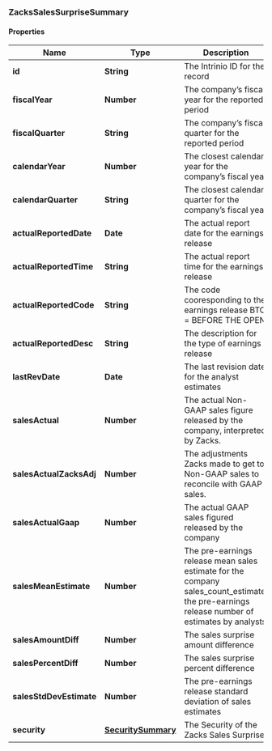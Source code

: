 ### ZacksSalesSurpriseSummary

#### Properties
Name | Type | Description | Notes
------------ | ------------- | ------------- | -------------
**id** | **String** | The Intrinio ID for the record | [optional] 
**fiscalYear** | **Number** | The company’s fiscal year for the reported period | [optional] 
**fiscalQuarter** | **String** | The company’s fiscal quarter for the reported period | [optional] 
**calendarYear** | **Number** | The closest calendar year for the company’s fiscal year | [optional] 
**calendarQuarter** | **String** | The closest calendar quarter for the company’s fiscal year | [optional] 
**actualReportedDate** | **Date** | The actual report date for the earnings release | [optional] 
**actualReportedTime** | **String** | The actual report time for the earnings release | [optional] 
**actualReportedCode** | **String** | The code cooresponding to the earnings release  BTO &#x3D; BEFORE THE OPEN | DTM &#x3D; DURING THE MARKET | AMC &#x3D; AFTER MARKET CLOSE | [optional] 
**actualReportedDesc** | **String** | The description for the type of earnings release | [optional] 
**lastRevDate** | **Date** | The last revision date for the analyst estimates | [optional] 
**salesActual** | **Number** | The actual Non-GAAP sales figure released by the company, interpreted by Zacks. | [optional] 
**salesActualZacksAdj** | **Number** | The adjustments Zacks made to get to Non-GAAP sales to reconcile with GAAP sales. | [optional] 
**salesActualGaap** | **Number** | The actual GAAP sales figured released by the company | [optional] 
**salesMeanEstimate** | **Number** | The pre-earnings release mean sales estimate for the company sales_count_estimate; the pre-earnings release number of estimates by analysts | [optional] 
**salesAmountDiff** | **Number** | The sales surprise amount difference | [optional] 
**salesPercentDiff** | **Number** | The sales surprise percent difference | [optional] 
**salesStdDevEstimate** | **Number** | The pre-earnings release standard deviation of sales estimates | [optional] 
**security** | [**SecuritySummary**](SecuritySummary.md) | The Security of the Zacks Sales Surprise | [optional] 




